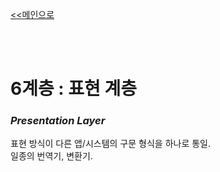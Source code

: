 [<<메인으로](https://github.com/AtomicLiquors/Network_Wiki_Chb)

&nbsp;  
&nbsp;  
# 6계층 : 표현 계층 
### *Presentation Layer*
표현 방식이 다른 앱/시스템의 구문 형식을 하나로 통일.  
일종의 번역기, 변환기.  

 
&nbsp;

&nbsp;


&nbsp;
 
&nbsp;